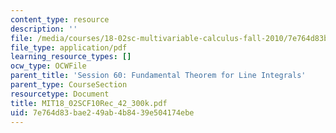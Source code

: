 ```yaml
---
content_type: resource
description: ''
file: /media/courses/18-02sc-multivariable-calculus-fall-2010/7e764d83bae249ab4b8439e504174ebe_MIT18_02SCF10Rec_42_300k.pdf
file_type: application/pdf
learning_resource_types: []
ocw_type: OCWFile
parent_title: 'Session 60: Fundamental Theorem for Line Integrals'
parent_type: CourseSection
resourcetype: Document
title: MIT18_02SCF10Rec_42_300k.pdf
uid: 7e764d83-bae2-49ab-4b84-39e504174ebe
---
```

